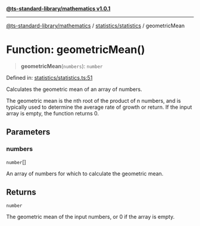 [**@ts-standard-library/mathematics v1.0.1**](../../../README.md)

***

[@ts-standard-library/mathematics](../../../README.md) / [statistics/statistics](../README.md) / geometricMean

# Function: geometricMean()

> **geometricMean**(`numbers`): `number`

Defined in: [statistics/statistics.ts:51](https://github.com/gabaudette/ts-stdlib/blob/7333da76bc775fbabd0907ad8519b912cfc2fe26/packages/mathematics/src/statistics/statistics.ts#L51)

Calculates the geometric mean of an array of numbers.

The geometric mean is the nth root of the product of n numbers,
and is typically used to determine the average rate of growth or return.
If the input array is empty, the function returns 0.

## Parameters

### numbers

`number`[]

An array of numbers for which to calculate the geometric mean.

## Returns

`number`

The geometric mean of the input numbers, or 0 if the array is empty.
